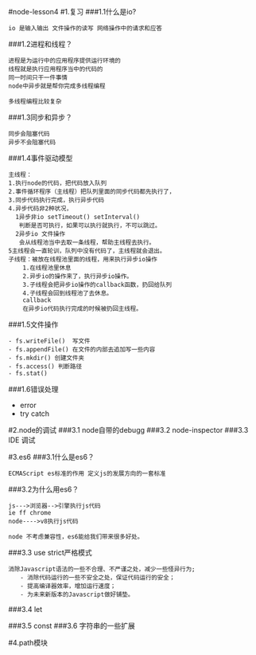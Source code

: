 #node-lesson4
#1.复习
###1.1什么是io?
```
io 是输入输出 文件操作的读写 网络操作中的请求和应答
```
###1.2进程和线程？
```
进程是为运行中的应用程序提供运行环境的
线程就是执行应用程序当中的代码的
同一时间只干一件事情
node中异步就是帮你完成多线程编程

多线程编程比较复杂
```
###1.3同步和异步？
```
同步会阻塞代码
异步不会阻塞代码
```
###1.4事件驱动模型
```
主线程：
1.执行node的代码，把代码放入队列
2.事件循环程序（主线程）把队列里面的同步代码都先执行了，
3.同步代码执行完成，执行异步代码
4.异步代码非2种状况，
  1异步非io setTimeout() setInterval()
   判断是否可执行，如果可以执行就执行，不可以跳过。
  2异步io 文件操作
   会从线程池当中去取一条线程，帮助主线程去执行。
5主线程会一直轮训，队列中没有代码了，主线程就会退出。
子线程：被放在线程池里面的线程，用来执行异步io操作
    1.在线程池里休息
    2.异步io的操作来了，执行异步io操作。
    3.子线程会把异步io操作的callback函数，扔回给队列
    4.子线程会回到线程池了去休息。
    callback
    在异步io代码执行完成的时候被扔回主线程。
```
###1.5文件操作
```
- fs.writeFile()  写文件
- fs.appendFile() 在文件的内部去追加写一些内容
- fs.mkdir() 创建文件夹
- fs.access() 判断路径
- fs.stat()
```
###1.6错误处理
- error
- try catch

#2.node的调试
###3.1 node自带的debugg
###3.2 node-inspector
###3.3 IDE 调试

#3.es6
###3.1什么是es6？
```
ECMAScript es标准的作用 定义js的发展方向的一套标准
```
###3.2为什么用es6？
```
js--->浏览器-->引擎执行js代码
ie ff chrome
node---->v8执行js代码

node 不考虑兼容性，es6能给我们带来很多好处。
```

###3.3 use strict严格模式
```
消除Javascript语法的一些不合理、不严谨之处，减少一些怪异行为;
　　- 消除代码运行的一些不安全之处，保证代码运行的安全；
　　- 提高编译器效率，增加运行速度；
　　- 为未来新版本的Javascript做好铺垫。
```
###3.4 let

###3.5 const
###3.6 字符串的一些扩展



#4.path模块





